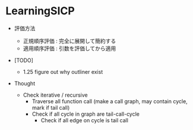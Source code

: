 LearningSICP
============

- 評価方法
	- 正規順序評価 : 完全に展開して簡約する
	- 適用順序評価 : 引数を評価してから適用


- [TODO]
	- 1.25 figure out why outliner exist	 

- Thought
	- Check iterative / recursive
		- Traverse all function call (make a call graph, may contain cycle, mark if tail call)
		- Check if all cycle in graph are tail-call-cycle
			- Check if all edge on cycle is tail call
